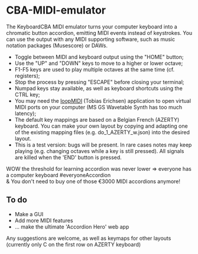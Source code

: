 # CBA-MIDI-emulator
The KeyboardCBA MIDI emulator turns your computer keyboard into a chromatic button accordion, emitting MIDI events instead of keystrokes. You can use the output with any MIDI supporting software, such as music notation packages (Musescore) or DAWs.
* Toggle between MIDI and keyboard output using the "HOME" button;
* Use the "UP" and "DOWN" keys to move to a higher or lower octave;
* F1-F5 keys are used to play multiple octaves at the same time (cf. registers);
* Stop the process by pressing "ESCAPE" before closing your terminal;
* Numpad keys stay available, as well as keyboard shortcuts using the CTRL key;
* You may need the [loopMIDI](https://www.tobias-erichsen.de/software/loopmidi.html) (Tobias Erichsen) application to open virtual MIDI ports on your computer (MS GS Wavetable Synth has too much latency);
* The default key mappings are based on a Belgian French (AZERTY) keyboard. You can make your own layout by copying and adapting one of the existing mapping files (e.g. do_1_AZERTY_w.json) into the desired layout.
* This is a test version: bugs will be present. In rare cases notes may keep playing (e.g. changing octaves while a key is still pressed). All signals are killed when the 'END' button is pressed.

WOW the threshold for learning accordion was never lower => everyone has a computer keyboard #everyoneAccordion  
& You don't need to buy one of those €3000 MIDI accordions anymore! 

## To do
* Make a GUI
* Add more MIDI features
* ... make the ultimate 'Accordion Hero' web app 

Any suggestions are welcome, as well as keymaps for other layouts (currently only C on the first row on AZERTY keyboard)

